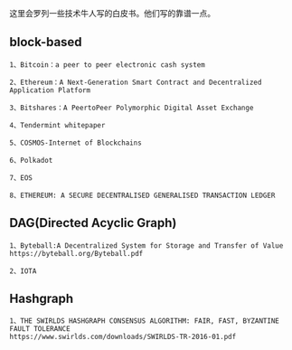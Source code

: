 这里会罗列一些技术牛人写的白皮书。他们写的靠谱一点。

## block-based

    1、Bitcoin：a peer to peer electronic cash system
    
    2、Ethereum：A Next-Generation Smart Contract and Decentralized Application Platform
    
    3、Bitshares：A Peer­to­Peer Polymorphic Digital Asset Exchange
    
    4、Tendermint whitepaper
    
    5、COSMOS-Internet of Blockchains
    
    6、Polkadot
    
    7、EOS
    
    8、ETHEREUM: A SECURE DECENTRALISED GENERALISED TRANSACTION LEDGER

## DAG(Directed Acyclic Graph)

    1、Byteball:A Decentralized System for Storage and Transfer of Value
    https://byteball.org/Byteball.pdf
    
    2、IOTA
    
## Hashgraph
   
    1、THE SWIRLDS HASHGRAPH CONSENSUS ALGORITHM: FAIR, FAST, BYZANTINE FAULT TOLERANCE
    https://www.swirlds.com/downloads/SWIRLDS-TR-2016-01.pdf